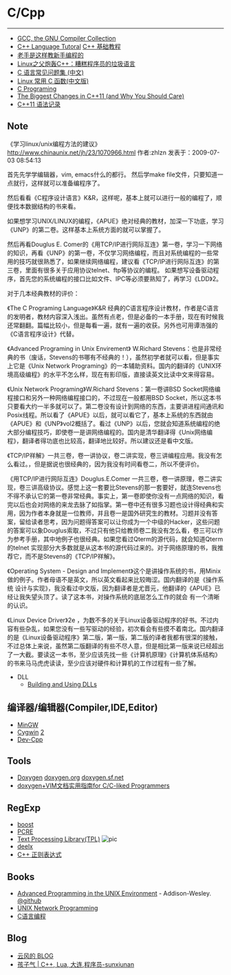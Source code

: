 
# C/Cpp

----

* [GCC, the GNU Compiler Collection](http://gcc.gnu.org/)
* [C++ Language Tutoral](http://www.cplusplus.com/doc/tutorial/)
    [C++ 基础教程](http://www.prglab.com/)
* [老手是这样教新手编程的](http://coolshell.cn/?p=2420)
* [Linux之父炮轰C++：糟糕程序员的垃圾语言](http://blog.csdn.net/turingbook/archive/2007/09/07/1775488.aspx)
* [C 语言常见问题集 (中文)](http://c-faq-chn.sourceforge.net/)
* [Linux 常用 C 函数(中文版)](http://net.pku.edu.cn/~yhf/linux_c/)
* [C Programing](http://www.cprogramming.com/)
* [The Biggest Changes in C++11 (and Why You Should Care)](http://www.softwarequalityconnection.com/2011/06/the-biggest-changes-in-c11-and-why-you-should-care/)
* [C++11 语法记录](http://www.tairan.com/archives/5898)

## Note

《学习linux/unix编程方法的建议》
http://www.chinaunix.net/jh/23/1070966.html
作者:zhlzn  发表于：2009-07-03 08:54:13

首先先学学编辑器，vim, emacs什么的都行。
然后学make file文件，只要知道一点就行，这样就可以准备编程序了。

然后看看《C程序设计语言》K&R，这样呢，基本上就可以进行一般的编程了，顺便找本数据结构的书来看。

如果想学习UNIX/LINUX的编程，《APUE》绝对经典的教材，加深一下功底，学习《UNP》的第二卷。这样基本上系统方面的就可以掌握了。

然后再看Douglus E. Comer的《用TCP/IP进行网际互连》第一卷，学习一下网络的知识，再看《UNP》的第一卷，不仅学习网络编程，而且对系统编程的一些常用的技巧就很熟悉了，如果继续网络编程，建议看《TCP/IP进行网际互连》的第三卷，里面有很多关于应用协议telnet、ftp等协议的编程。
如果想写设备驱动程序，首先您的系统编程的接口比如文件、IPC等必须要熟知了，再学习《LDD》2。

对于几本经典教材的评价：

《The C Programing Language》K&R 经典的C语言程序设计教材，作者是C语言的发明者，教材内容深入浅出。虽然有点老，但是必备的一本手册，现在有时候我还常翻翻。篇幅比较小，但是每看一遍，就有一遍的收获。另外也可用谭浩强的《C语言程序设计》代替。

《Advanced Programing in Unix Envirement》 W.Richard Stevens：也是非常经典的书（废话，Stevens的书哪有不经典的！），虽然初学者就可以看，但是事实上它是《Unix Network Programing》的一本辅助资料。国内的翻译的《UNIX环境高级编程》的水平不怎么样，现在有影印版，直接读英文比读中文来得容易。

《Unix Network Programing》W.Richard Stevens：第一卷讲BSD Socket网络编程接口和另外一种网络编程接口的，不过现在一般都用BSD Socket，所以这本书只要看大约一半多就可以了。第二卷没有设计到网络的东西，主要讲进程间通讯和Posix线程。所以看了《APUE》以后，就可以看它了，基本上系统的东西就由《APUE》和《UNP》vol2概括了。看过《UNP》以后，您就会知道系统编程的绝大部分编程技巧，即使卷一是讲网络编程的。国内是清华翻译得《Unix网络编程》，翻译者得功底也比较高，翻译地比较好。所以建议还是看中文版。

《TCP/IP祥解》一共三卷，卷一讲协议，卷二讲实现，卷三讲编程应用。我没有怎么看过。，但是据说也很经典的，因为我没有时间看卷二，所以不便评价。

《用TCP/IP进行网际互连》Douglus.E.Comer 一共三卷，卷一讲原理，卷二讲实现，卷三讲高级协议。感觉上这一套要比Stevens的那一套要好，就连Stevens也不得不承认它的第一卷非常经典。事实上，第一卷即使你没有一点网络的知识，看完以后也会对网络的来龙去脉了如指掌。第一卷中还有很多习题也设计得经典和实用，因为作者本身就是一位教师，并且卷一是国外研究生的教材。习题并没有答案，留给读者思考，因为问题得答案可以让你成为一个中级的Hacker，这些问题的答案可以象Douglus索取，不过只有他只给教师卷二我没有怎么看，卷三可以作为参考手册，其中地例子也很经典。如果您看过Qterm的源代码，就会知道Qterm的telnet 实现部分大多数就是从这本书的源代码过来的。对于网络原理的书，我推荐它，而不是Stevens的《TCP/IP祥解》。

《Operating System - Design and Implement》这个是讲操作系统的书，用Minix做的例子。作者母语不是英文，所以英文看起来比较晦涩。国内翻译的是《操作系统 设计与实现》，我没看过中文版，因为翻译者是尤晋元，他翻译的《APUE》已经让我失望头顶了。读了这本书，对操作系统的底层怎么工作的就会
有一个清晰的认识。

《Linux Device Driver》2e ，为数不多的关于Linux设备驱动程序的好书。不过内容有些杂乱，如果您没有一些写驱动的经验，初次看会有些摸不着南北。国内翻译的是《Linux设备驱动程序》第二版，第一版，第二版的译者我都有很深的接触，不过总体上来说，虽然第二版翻译的有些不尽人意，但是相比第一版来说已经超出了一大截。要读这一本书，至少应该先找一些《计算机原理》《计算机体系结构》的书来马马虎虎读读，至少应该对硬件和计算机的工作过程有一些了解。

* DLL
    * [Building and Using DLLs](http://www.cygwin.com/cygwin-ug-net/dll.html)

## 编译器/编辑器(Compiler,IDE,Editor)

* [MinGW](http://www.mingw.org/)
* [Cygwin](http://www.cygwin.com/) [2](http://sourceware.org/cygwin/)
* [Dev-Cpp](http://sourceforge.net/projects/dev-cpp/)


## Tools

* [Doxygen](http://www.stack.nl/~dimitri/doxygen/) [doxygen.org](http://www.doxygen.org) [doxygen.sf.net](http://sourceforge.net/projects/doxygen/)
* [doxygen+VIM文档实用指南for C/C-liked Programmers](http://blog.csdn.net/clarkZHUO/archive/2006/12/31/1471573.aspx)


## RegExp

* [boost](http://www.boost.org/)
* [PCRE](http://www.pcre.org/)
* [Text Processing Library(TPL)](http://code.google.com/p/libtpl/)
    ![pic](http://cpp.winxgui.com/cn:tpl-1-0-00)
* [deelx](http://www.regexlab.com/)
* [C++ 正则表达式](http://msdn.microsoft.com/zh-cn/library/4384yce9.aspx)


## Books

* [Advanced Programming in the UNIX Environment](http://www.kohala.com/start/apue.html) - Addison-Wesley.
    [@github](http://github.com/mantovani/apue)
* [UNIX Network Programming](http://www.kohala.com/start/unpv12e.html)
* [C语言编程](http://book.douban.com/subject/1786294/)

## Blog

* [云风的 BLOG](http://blog.codingnow.com/)
* [孩子气 | C++, Lua, 大连,程序员-sunxiunan](http://sunxiunan.com/)
